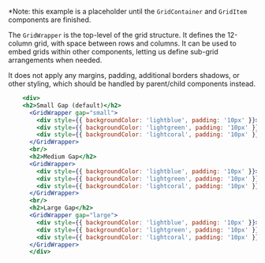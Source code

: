 *Note: this example is a placeholder until the `GridContainer` and `GridItem` components are finished.

The `GridWrapper` is the top-level of the grid structure. It defines the 12-column grid, with space between rows and columns. It can be used to embed grids within other components, letting us define sub-grid arrangements when needed.

It does not apply any margins, padding, additional borders shadows, or other styling, which should be handled by parent/child components instead.

```jsx
    <div>
    <h2>Small Gap (default)</h2>
      <GridWrapper gap="small">
        <div style={{ backgroundColor: 'lightblue', padding: '10px' }}>Item 1</div>
        <div style={{ backgroundColor: 'lightgreen', padding: '10px' }}>Item 2</div>
        <div style={{ backgroundColor: 'lightcoral', padding: '10px' }}>Item 3</div>
      </GridWrapper>
      <br/>
      <h2>Medium Gap</h2>
      <GridWrapper>
        <div style={{ backgroundColor: 'lightblue', padding: '10px' }}>Item 1</div>
        <div style={{ backgroundColor: 'lightgreen', padding: '10px' }}>Item 2</div>
        <div style={{ backgroundColor: 'lightcoral', padding: '10px' }}>Item 3</div>
      </GridWrapper>
      <br/>
      <h2>Large Gap</h2>
      <GridWrapper gap="large">
        <div style={{ backgroundColor: 'lightblue', padding: '10px' }}>Item 1</div>
        <div style={{ backgroundColor: 'lightgreen', padding: '10px' }}>Item 2</div>
        <div style={{ backgroundColor: 'lightcoral', padding: '10px' }}>Item 3</div>
      </GridWrapper>
      </div>
```